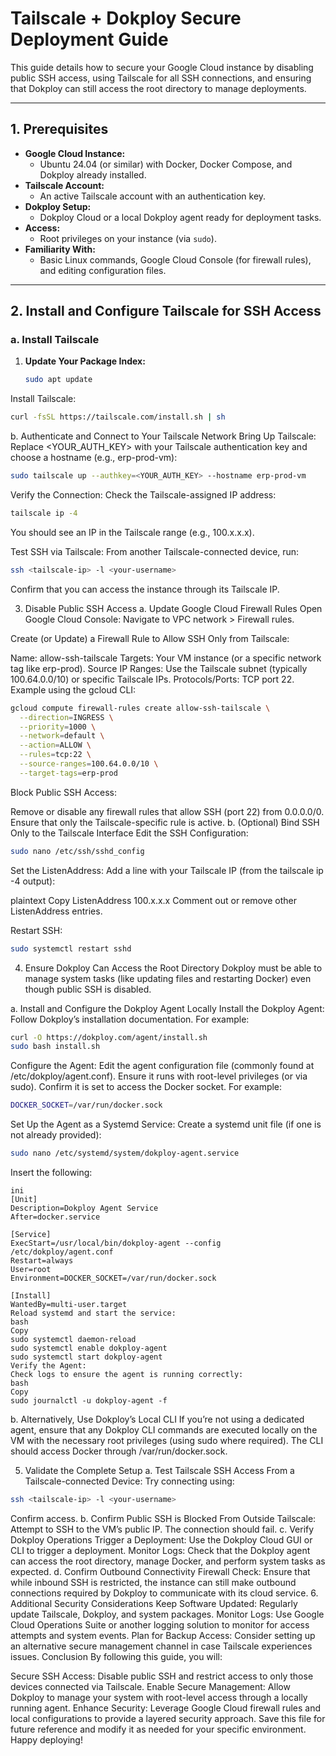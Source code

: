 # Tailscale + Dokploy Secure Deployment Guide

This guide details how to secure your Google Cloud instance by disabling public SSH access, using Tailscale for all SSH connections, and ensuring that Dokploy can still access the root directory to manage deployments.

---

## 1. Prerequisites

- **Google Cloud Instance:**  
  - Ubuntu 24.04 (or similar) with Docker, Docker Compose, and Dokploy already installed.
- **Tailscale Account:**  
  - An active Tailscale account with an authentication key.
- **Dokploy Setup:**  
  - Dokploy Cloud or a local Dokploy agent ready for deployment tasks.
- **Access:**  
  - Root privileges on your instance (via `sudo`).
- **Familiarity With:**  
  - Basic Linux commands, Google Cloud Console (for firewall rules), and editing configuration files.

---

## 2. Install and Configure Tailscale for SSH Access

### a. Install Tailscale

1. **Update Your Package Index:**
   ```bash
   sudo apt update
Install Tailscale:
```bash
curl -fsSL https://tailscale.com/install.sh | sh
```
b. Authenticate and Connect to Your Tailscale Network
Bring Up Tailscale:
Replace <YOUR_AUTH_KEY> with your Tailscale authentication key and choose a hostname (e.g., erp-prod-vm):

```bash
sudo tailscale up --authkey=<YOUR_AUTH_KEY> --hostname erp-prod-vm
```
Verify the Connection:
Check the Tailscale-assigned IP address:

```bash
tailscale ip -4
```
You should see an IP in the Tailscale range (e.g., 100.x.x.x).

Test SSH via Tailscale:
From another Tailscale-connected device, run:

```bash
ssh <tailscale-ip> -l <your-username>
```
Confirm that you can access the instance through its Tailscale IP.

3. Disable Public SSH Access
a. Update Google Cloud Firewall Rules
Open Google Cloud Console:
Navigate to VPC network > Firewall rules.

Create (or Update) a Firewall Rule to Allow SSH Only from Tailscale:

Name: allow-ssh-tailscale
Targets: Your VM instance (or a specific network tag like erp-prod).
Source IP Ranges: Use the Tailscale subnet (typically 100.64.0.0/10) or specific Tailscale IPs.
Protocols/Ports: TCP port 22.
Example using the gcloud CLI:

```bash
gcloud compute firewall-rules create allow-ssh-tailscale \
  --direction=INGRESS \
  --priority=1000 \
  --network=default \
  --action=ALLOW \
  --rules=tcp:22 \
  --source-ranges=100.64.0.0/10 \
  --target-tags=erp-prod
```
Block Public SSH Access:

Remove or disable any firewall rules that allow SSH (port 22) from 0.0.0.0/0.
Ensure that only the Tailscale-specific rule is active.
b. (Optional) Bind SSH Only to the Tailscale Interface
Edit the SSH Configuration:

```bash
sudo nano /etc/ssh/sshd_config
```
Set the ListenAddress:
Add a line with your Tailscale IP (from the tailscale ip -4 output):

plaintext
Copy
ListenAddress 100.x.x.x
Comment out or remove other ListenAddress entries.

Restart SSH:

```bash
sudo systemctl restart sshd
```
4. Ensure Dokploy Can Access the Root Directory
Dokploy must be able to manage system tasks (like updating files and restarting Docker) even though public SSH is disabled.

a. Install and Configure the Dokploy Agent Locally
Install the Dokploy Agent:
Follow Dokploy’s installation documentation. For example:
```bash
curl -O https://dokploy.com/agent/install.sh
sudo bash install.sh
```
Configure the Agent:
Edit the agent configuration file (commonly found at /etc/dokploy/agent.conf).
Ensure it runs with root-level privileges (or via sudo).
Confirm it is set to access the Docker socket. For example:
```bash
DOCKER_SOCKET=/var/run/docker.sock
```
Set Up the Agent as a Systemd Service:
Create a systemd unit file (if one is not already provided):
```bash
sudo nano /etc/systemd/system/dokploy-agent.service
```
Insert the following:
```
ini
[Unit]
Description=Dokploy Agent Service
After=docker.service

[Service]
ExecStart=/usr/local/bin/dokploy-agent --config /etc/dokploy/agent.conf
Restart=always
User=root
Environment=DOCKER_SOCKET=/var/run/docker.sock

[Install]
WantedBy=multi-user.target
Reload systemd and start the service:
bash
Copy
sudo systemctl daemon-reload
sudo systemctl enable dokploy-agent
sudo systemctl start dokploy-agent
Verify the Agent:
Check logs to ensure the agent is running correctly:
bash
Copy
sudo journalctl -u dokploy-agent -f
```
b. Alternatively, Use Dokploy’s Local CLI
If you’re not using a dedicated agent, ensure that any Dokploy CLI commands are executed locally on the VM with the necessary root privileges (using sudo where required). The CLI should access Docker through /var/run/docker.sock.

5. Validate the Complete Setup
a. Test Tailscale SSH Access
From a Tailscale-connected Device:
Try connecting using:
```bash
ssh <tailscale-ip> -l <your-username>
```
Confirm access.
b. Confirm Public SSH is Blocked
From Outside Tailscale:
Attempt to SSH to the VM’s public IP. The connection should fail.
c. Verify Dokploy Operations
Trigger a Deployment:
Use the Dokploy Cloud GUI or CLI to trigger a deployment.
Monitor Logs:
Check that the Dokploy agent can access the root directory, manage Docker, and perform system tasks as expected.
d. Confirm Outbound Connectivity
Firewall Check:
Ensure that while inbound SSH is restricted, the instance can still make outbound connections required by Dokploy to communicate with its cloud service.
6. Additional Security Considerations
Keep Software Updated:
Regularly update Tailscale, Dokploy, and system packages.
Monitor Logs:
Use Google Cloud Operations Suite or another logging solution to monitor for access attempts and system events.
Plan for Backup Access:
Consider setting up an alternative secure management channel in case Tailscale experiences issues.
Conclusion
By following this guide, you will:

Secure SSH Access:
Disable public SSH and restrict access to only those devices connected via Tailscale.
Enable Secure Management:
Allow Dokploy to manage your system with root-level access through a locally running agent.
Enhance Security:
Leverage Google Cloud firewall rules and local configurations to provide a layered security approach.
Save this file for future reference and modify it as needed for your specific environment. Happy deploying!

